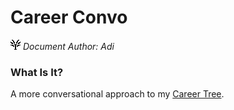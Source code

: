 # Career Convo
![Career Tree](https://github.com/O-79/CareerConvo-py/blob/master/resources/icon_base_black_v1.1.png?raw=true)<em> Document Author: Adi</em>

<h3>What Is It?</h3>

A more conversational approach to my [Career Tree](https://github.com/O-79/CareerTree-py).
